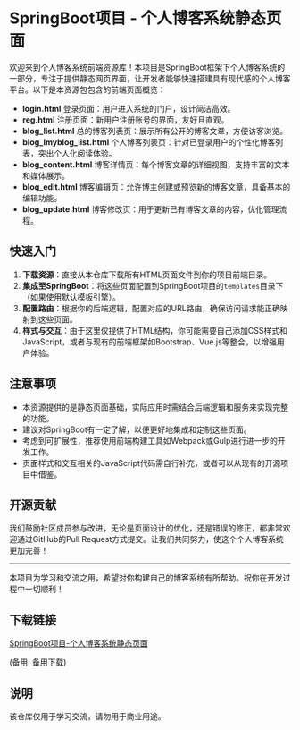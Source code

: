 # SpringBoot项目 - 个人博客系统静态页面

欢迎来到个人博客系统前端资源库！本项目是SpringBoot框架下个人博客系统的一部分，专注于提供静态网页界面，让开发者能够快速搭建具有现代感的个人博客平台。以下是本资源包包含的前端页面概览：

- **login.html** 登录页面：用户进入系统的门户，设计简洁高效。
- **reg.html** 注册页面：新用户注册账号的界面，友好且直观。
- **blog_list.html** 总的博客列表页：展示所有公开的博客文章，方便访客浏览。
- **blog_lmyblog_list.html** 个人博客列表页：针对已登录用户的个性化博客列表，突出个人化阅读体验。
- **blog_content.html** 博客详情页：每个博客文章的详细视图，支持丰富的文本和媒体展示。
- **blog_edit.html** 博客编辑页：允许博主创建或预览新的博客文章，具备基本的编辑功能。
- **blog_update.html** 博客修改页：用于更新已有博客文章的内容，优化管理流程。

## 快速入门

1. **下载资源**：直接从本仓库下载所有HTML页面文件到你的项目前端目录。
2. **集成至SpringBoot**：将这些页面配置到SpringBoot项目的`templates`目录下（如果使用默认模板引擎）。
3. **配置路由**：根据你的后端逻辑，配置对应的URL路由，确保访问请求能正确映射到这些页面。
4. **样式与交互**：由于这里仅提供了HTML结构，你可能需要自己添加CSS样式和JavaScript，或者与现有的前端框架如Bootstrap、Vue.js等整合，以增强用户体验。

## 注意事项

- 本资源提供的是静态页面基础，实际应用时需结合后端逻辑和服务来实现完整的功能。
- 建议对SpringBoot有一定了解，以便更好地集成和定制这些页面。
- 考虑到可扩展性，推荐使用前端构建工具如Webpack或Gulp进行进一步的开发工作。
- 页面样式和交互相关的JavaScript代码需自行补充，或者可以从现有的开源项目中借鉴。

## 开源贡献

我们鼓励社区成员参与改进，无论是页面设计的优化，还是错误的修正，都非常欢迎通过GitHub的Pull Request方式提交。让我们共同努力，使这个个人博客系统更加完善！

---

本项目为学习和交流之用，希望对你构建自己的博客系统有所帮助。祝你在开发过程中一切顺利！

## 下载链接
[SpringBoot项目-个人博客系统静态页面](https://pan.quark.cn/s/ef6d50130007) 

(备用: [备用下载](https://pan.baidu.com/s/1YNnLQNFtpUTLjZEUN0Q5tA?pwd=1234))

## 说明

该仓库仅用于学习交流，请勿用于商业用途。
